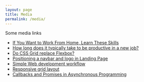 ```yaml
---
layout: page
title: Media
permalink: /media/
---
```


Some media links

- [If You Want to Work From Home, Learn These Skills](https://dev.to/tychoo/if-you-want-to-work-from-home-learn-these-skills-3dmp)
- [How long does it typically take to be productive in a new job?](https://dev.to/ben/how-long-does-it-typically-take-to-be-productive-in-a-new-job-e6j)
- [Do CSS Grid replace Flexbox?](https://dev.to/namraj/do-css-grid-replace-flexbox-4chf)
- [Positioning a navbar and logo in Landing Page](https://dev.to/namraj/positioning-a-navbar-and-logo-in-landing-page-151p)
- [Simple Web development workflow](https://dev.to/namraj/front-end-file-structure-in-vscode-2l5k-temp-slug-9098263?preview=a69fbd940674aaf278fbcab32ae5b712d31514cc28e9e82b65a9e82bf162f18f555a18366374b952c7af3828030dba392b622c911e7f032037a3e067)
- [Responsive grid layout
  ](https://dev.to/namraj/responsive-grid-layout-3lhl-temp-slug-7438615?preview=231f73c77581ee8c1ea823732ec4865827869ad98f03192a47ab35395d8e70b59477ad744538af1ec28559048c855c0c360defa6ece665537af3dd51)
- [Callbacks and Promises in Asynchronous Programming](https://dev.to/namraj/callbacks-and-promises-in-asynchronous-programming-njb)
